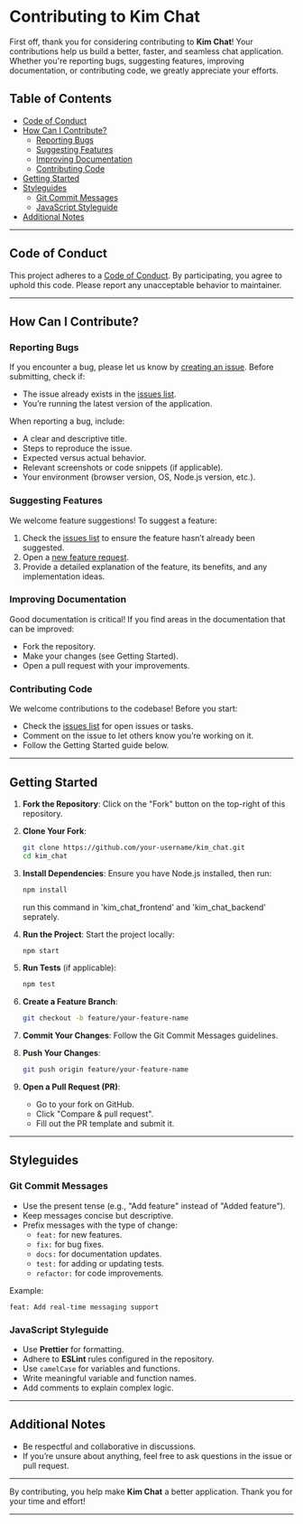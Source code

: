 # Contributing to Kim Chat

First off, thank you for considering contributing to **Kim Chat**! Your contributions help us build a better, faster, and seamless chat application. Whether you're reporting bugs, suggesting features, improving documentation, or contributing code, we greatly appreciate your efforts.

## Table of Contents
- [Code of Conduct](#code-of-conduct)
- [How Can I Contribute?](#how-can-i-contribute)
  - [Reporting Bugs](#reporting-bugs)
  - [Suggesting Features](#suggesting-features)
  - [Improving Documentation](#improving-documentation)
  - [Contributing Code](#contributing-code)
- [Getting Started](#getting-started)
- [Styleguides](#styleguides)
  - [Git Commit Messages](#git-commit-messages)
  - [JavaScript Styleguide](#javascript-styleguide)
- [Additional Notes](#additional-notes)

---

## Code of Conduct
This project adheres to a [Code of Conduct](./CODE_OF_CONDUCT.md). By participating, you agree to uphold this code. Please report any unacceptable behavior to maintainer.

---

## How Can I Contribute?

### Reporting Bugs
If you encounter a bug, please let us know by [creating an issue](https://github.com/frustateduser/kim_chat/issues/new/choose). Before submitting, check if:
- The issue already exists in the [issues list](https://github.com/frustateduser/kim_chat/issues).
- You’re running the latest version of the application.

When reporting a bug, include:
- A clear and descriptive title.
- Steps to reproduce the issue.
- Expected versus actual behavior.
- Relevant screenshots or code snippets (if applicable).
- Your environment (browser version, OS, Node.js version, etc.).

### Suggesting Features
We welcome feature suggestions! To suggest a feature:
1. Check the [issues list](https://github.com/frustateduser/kim_chat/issues) to ensure the feature hasn’t already been suggested.
2. Open a [new feature request](https://github.com/frustateduser/kim_chat/issues/new/choose).
3. Provide a detailed explanation of the feature, its benefits, and any implementation ideas.

### Improving Documentation
Good documentation is critical! If you find areas in the documentation that can be improved:
- Fork the repository.
- Make your changes (see Getting Started).
- Open a pull request with your improvements.

### Contributing Code
We welcome contributions to the codebase! Before you start:
- Check the [issues list](https://github.com/frustateduser/kim_chat/issues) for open issues or tasks.
- Comment on the issue to let others know you’re working on it.
- Follow the Getting Started guide below.

---

## Getting Started
1. **Fork the Repository**:
   Click on the "Fork" button on the top-right of this repository.

2. **Clone Your Fork**:
   ```bash
   git clone https://github.com/your-username/kim_chat.git
   cd kim_chat
   ```

3. **Install Dependencies**:
   Ensure you have Node.js installed, then run:
   ```bash
   npm install
   ```
   run this command in 'kim_chat_frontend' and 'kim_chat_backend' seprately.

4. **Run the Project**:
   Start the project locally:
   ```bash
   npm start
   ```

5. **Run Tests** (if applicable):
   ```bash
   npm test
   ```

6. **Create a Feature Branch**:
   ```bash
   git checkout -b feature/your-feature-name
   ```

7. **Commit Your Changes**:
   Follow the Git Commit Messages guidelines.

8. **Push Your Changes**:
   ```bash
   git push origin feature/your-feature-name
   ```

9. **Open a Pull Request (PR)**:
   - Go to your fork on GitHub.
   - Click "Compare & pull request".
   - Fill out the PR template and submit it.

---

## Styleguides

### Git Commit Messages
- Use the present tense (e.g., "Add feature" instead of "Added feature").
- Keep messages concise but descriptive.
- Prefix messages with the type of change:
  - `feat:` for new features.
  - `fix:` for bug fixes.
  - `docs:` for documentation updates.
  - `test:` for adding or updating tests.
  - `refactor:` for code improvements.

Example:
```
feat: Add real-time messaging support
```

### JavaScript Styleguide
- Use **Prettier** for formatting.
- Adhere to **ESLint** rules configured in the repository.
- Use `camelCase` for variables and functions.
- Write meaningful variable and function names.
- Add comments to explain complex logic.

---

## Additional Notes
- Be respectful and collaborative in discussions.
- If you’re unsure about anything, feel free to ask questions in the issue or pull request.

---

By contributing, you help make **Kim Chat** a better application. Thank you for your time and effort!

---
